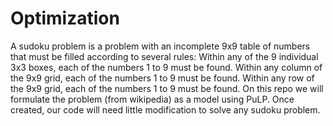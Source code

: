 # Optimization

A sudoku problem is a problem with an incomplete 9x9 table of numbers that must be filled according to several rules:
Within any of the 9 individual 3x3 boxes, each of the numbers 1 to 9 must be found.
Within any column of the 9x9 grid, each of the numbers 1 to 9 must be found.
Within any row of the 9x9 grid, each of the numbers 1 to 9 must be found.
On this repo we will formulate the problem (from wikipedia) as a model using PuLP. Once created, our code will need little modification to solve any sudoku problem.
